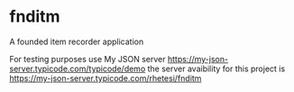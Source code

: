 # fnditm
A founded item recorder application

For testing purposes use My JSON server https://my-json-server.typicode.com/typicode/demo
the server avaibility for this project is https://my-json-server.typicode.com/rhetesi/fnditm

